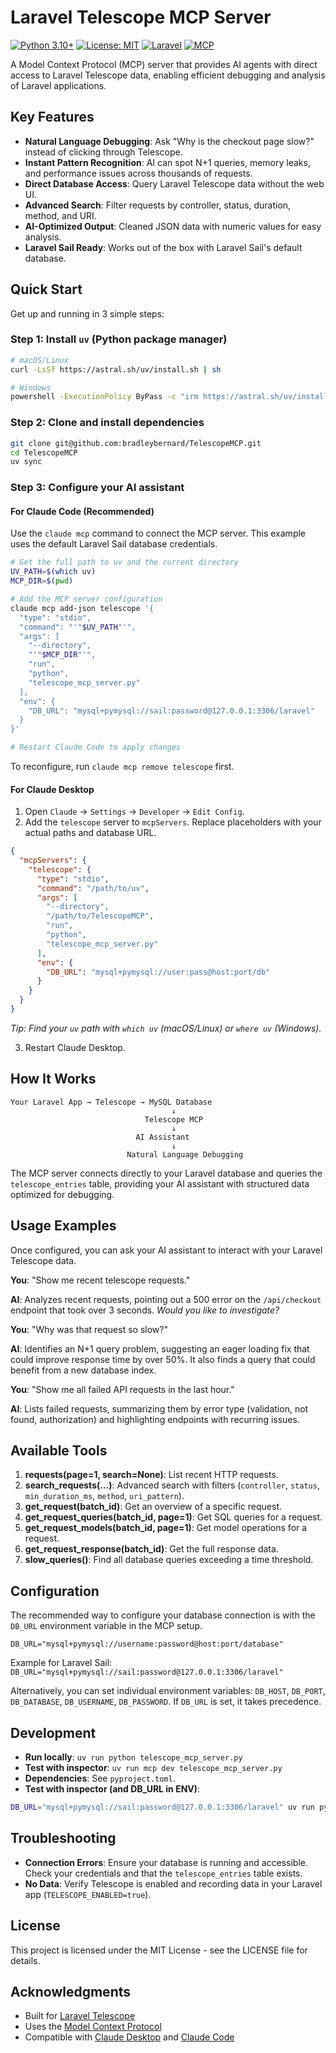 # Laravel Telescope MCP Server

[![Python 3.10+](https://img.shields.io/badge/python-3.10+-blue.svg)](https://www.python.org/downloads/)
[![License: MIT](https://img.shields.io/badge/License-MIT-yellow.svg)](https://opensource.org/licenses/MIT)
[![Laravel](https://img.shields.io/badge/Laravel-Compatible-red.svg)](https://laravel.com)
[![MCP](https://img.shields.io/badge/MCP-Compatible-green.svg)](https://modelcontextprotocol.io/)

A Model Context Protocol (MCP) server that provides AI agents with direct access to Laravel Telescope data, enabling efficient debugging and analysis of Laravel applications.

## Key Features

- **Natural Language Debugging**: Ask "Why is the checkout page slow?" instead of clicking through Telescope.
- **Instant Pattern Recognition**: AI can spot N+1 queries, memory leaks, and performance issues across thousands of requests.
- **Direct Database Access**: Query Laravel Telescope data without the web UI.
- **Advanced Search**: Filter requests by controller, status, duration, method, and URI.
- **AI-Optimized Output**: Cleaned JSON data with numeric values for easy analysis.
- **Laravel Sail Ready**: Works out of the box with Laravel Sail's default database.

## Quick Start

Get up and running in 3 simple steps:

### Step 1: Install `uv` (Python package manager)
```bash
# macOS/Linux
curl -LsSf https://astral.sh/uv/install.sh | sh

# Windows
powershell -ExecutionPolicy ByPass -c "irm https://astral.sh/uv/install.ps1 | iex"
```

### Step 2: Clone and install dependencies
```bash
git clone git@github.com:bradleybernard/TelescopeMCP.git
cd TelescopeMCP
uv sync
```

### Step 3: Configure your AI assistant

#### For Claude Code (Recommended)
Use the `claude mcp` command to connect the MCP server. This example uses the default Laravel Sail database credentials.

```bash
# Get the full path to uv and the current directory
UV_PATH=$(which uv)
MCP_DIR=$(pwd)

# Add the MCP server configuration
claude mcp add-json telescope '{
  "type": "stdio",
  "command": "'"$UV_PATH"'",
  "args": [
    "--directory",
    "'"$MCP_DIR"'",
    "run",
    "python",
    "telescope_mcp_server.py"
  ],
  "env": {
    "DB_URL": "mysql+pymysql://sail:password@127.0.0.1:3306/laravel"
  }
}'

# Restart Claude Code to apply changes
```
To reconfigure, run `claude mcp remove telescope` first.

#### For Claude Desktop
1.  Open `Claude` → `Settings` → `Developer` → `Edit Config`.
2.  Add the `telescope` server to `mcpServers`. Replace placeholders with your actual paths and database URL.

```json
{
  "mcpServers": {
    "telescope": {
      "type": "stdio",
      "command": "/path/to/uv",
      "args": [
        "--directory",
        "/path/to/TelescopeMCP",
        "run",
        "python",
        "telescope_mcp_server.py"
      ],
      "env": {
        "DB_URL": "mysql+pymysql://user:pass@host:port/db"
      }
    }
  }
}
```
*Tip: Find your `uv` path with `which uv` (macOS/Linux) or `where uv` (Windows).*

3.  Restart Claude Desktop.

## How It Works

```
Your Laravel App → Telescope → MySQL Database
                                    ↓
                              Telescope MCP
                                    ↓
                            AI Assistant
                                    ↓
                          Natural Language Debugging
```

The MCP server connects directly to your Laravel database and queries the `telescope_entries` table, providing your AI assistant with structured data optimized for debugging.

## Usage Examples

Once configured, you can ask your AI assistant to interact with your Laravel Telescope data.

**You**: "Show me recent telescope requests."

**AI**: Analyzes recent requests, pointing out a 500 error on the `/api/checkout` endpoint that took over 3 seconds. *Would you like to investigate?*

**You**: "Why was that request so slow?"

**AI**: Identifies an N+1 query problem, suggesting an eager loading fix that could improve response time by over 50%. It also finds a query that could benefit from a new database index.

**You**: "Show me all failed API requests in the last hour."

**AI**: Lists failed requests, summarizing them by error type (validation, not found, authorization) and highlighting endpoints with recurring issues.

## Available Tools

1.  **requests(page=1, search=None)**: List recent HTTP requests.
2.  **search_requests(...)**: Advanced search with filters (`controller`, `status`, `min_duration_ms`, `method`, `uri_pattern`).
3.  **get_request(batch_id)**: Get an overview of a specific request.
4.  **get_request_queries(batch_id, page=1)**: Get SQL queries for a request.
5.  **get_request_models(batch_id, page=1)**: Get model operations for a request.
6.  **get_request_response(batch_id)**: Get the full response data.
7.  **slow_queries()**: Find all database queries exceeding a time threshold.

## Configuration

The recommended way to configure your database connection is with the `DB_URL` environment variable in the MCP setup.

`DB_URL="mysql+pymysql://username:password@host:port/database"`

Example for Laravel Sail:
`DB_URL="mysql+pymysql://sail:password@127.0.0.1:3306/laravel"`

Alternatively, you can set individual environment variables: `DB_HOST`, `DB_PORT`, `DB_DATABASE`, `DB_USERNAME`, `DB_PASSWORD`. If `DB_URL` is set, it takes precedence.

## Development

-   **Run locally**: `uv run python telescope_mcp_server.py`
-   **Test with inspector**: `uv run mcp dev telescope_mcp_server.py`
-   **Dependencies**: See `pyproject.toml`.
-   **Test with inspector (and DB_URL in ENV)**: 
```bash
DB_URL="mysql+pymysql://sail:password@127.0.0.1:3306/laravel" uv run python telescope_mcp_server.py
```

## Troubleshooting

-   **Connection Errors**: Ensure your database is running and accessible. Check your credentials and that the `telescope_entries` table exists.
-   **No Data**: Verify Telescope is enabled and recording data in your Laravel app (`TELESCOPE_ENABLED=true`).

## License

This project is licensed under the MIT License - see the LICENSE file for details.

## Acknowledgments

- Built for [Laravel Telescope](https://laravel.com/docs/telescope)
- Uses the [Model Context Protocol](https://modelcontextprotocol.io/)
- Compatible with [Claude Desktop](https://claude.ai/download) and [Claude Code](https://claude.ai/code)